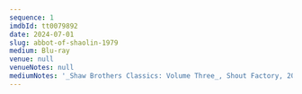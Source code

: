 ```yaml
---
sequence: 1
imdbId: tt0079892
date: 2024-07-01
slug: abbot-of-shaolin-1979
medium: Blu-ray
venue: null
venueNotes: null
mediumNotes: '_Shaw Brothers Classics: Volume Three_, Shout Factory, 2023'
---
```


